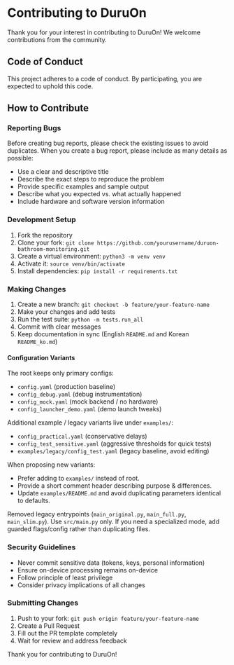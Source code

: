 # Contributing to DuruOn

Thank you for your interest in contributing to DuruOn! We welcome contributions from the community.

## Code of Conduct

This project adheres to a code of conduct. By participating, you are expected to uphold this code.

## How to Contribute

### Reporting Bugs

Before creating bug reports, please check the existing issues to avoid duplicates. When you create a bug report, please include as many details as possible:

- Use a clear and descriptive title
- Describe the exact steps to reproduce the problem
- Provide specific examples and sample output
- Describe what you expected vs. what actually happened
- Include hardware and software version information

### Development Setup

1. Fork the repository
2. Clone your fork: `git clone https://github.com/yourusername/duruon-bathroom-monitoring.git`
3. Create a virtual environment: `python3 -m venv venv`
4. Activate it: `source venv/bin/activate`
5. Install dependencies: `pip install -r requirements.txt`

### Making Changes

1. Create a new branch: `git checkout -b feature/your-feature-name`
2. Make your changes and add tests
3. Run the test suite: `python -m tests.run_all`
4. Commit with clear messages
5. Keep documentation in sync (English `README.md` and Korean `README_ko.md`)

#### Configuration Variants
The root keeps only primary configs:
- `config.yaml` (production baseline)
- `config_debug.yaml` (debug instrumentation)
- `config_mock.yaml` (mock backend / no hardware)
- `config_launcher_demo.yaml` (demo launch tweaks)

Additional example / legacy variants live under `examples/`:
- `config_practical.yaml` (conservative delays)
- `config_test_sensitive.yaml` (aggressive thresholds for quick tests)
- `examples/legacy/config_test.yaml` (legacy baseline, avoid editing)

When proposing new variants:
- Prefer adding to `examples/` instead of root.
- Provide a short comment header describing purpose & differences.
- Update `examples/README.md` and avoid duplicating parameters identical to defaults.

Removed legacy entrypoints (`main_original.py`, `main_full.py`, `main_slim.py`). Use `src/main.py` only. If you need a specialized mode, add guarded flags/config rather than duplicating files.

### Security Guidelines

- Never commit sensitive data (tokens, keys, personal information)
- Ensure on-device processing remains on-device
- Follow principle of least privilege
- Consider privacy implications of all changes

### Submitting Changes

1. Push to your fork: `git push origin feature/your-feature-name`
2. Create a Pull Request
3. Fill out the PR template completely
4. Wait for review and address feedback

Thank you for contributing to DuruOn!